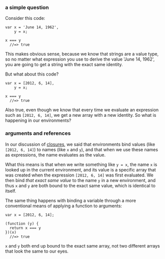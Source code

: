 ### a simple question

Consider this code:

    var x = 'June 14, 1962',
        y = x;
        
    x === y
      //=> true

This makes obvious sense, because we know that strings are a value type, so no matter what expression you use to derive the value 'June 14, 1962', you are going to get a string with the exact same identity.

But what about this code?

    var x = [2012, 6, 14],
        y = x;
        
    x === y
      //=> true

Also true, even though we know that every time we evaluate an expression such as `[2012, 6, 14]`, we get a new array with a new identity. So what is happening in our environments?

### arguments and references

In our discussion of [closures](#closures), we said that environments bind values (like `[2012, 6, 14]`) to names (like `x` and `y`), and that when we use these names as expressions, the name evaluates as the value.

What this means is that when we write something like `y = x`, the name `x` is looked up in the current environment, and its value is a specific array that was created when the expression `[2012, 6, 14]` was first evaluated. We then bind *that exact same value* to the name `y` in a new environment, and thus `x` and `y` are both bound to the exact same value, which is identical to itself.

The same thing happens with binding a variable through a more conventional means of applying a function to arguments:

    var x = [2012, 6, 14];
    
    (function (y) {
      return x === y
    })(x)
      //=> true

`x` and `y` both end up bound to the exact same array, not two different arrays that look the same to our eyes.